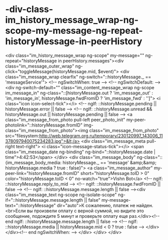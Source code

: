 # -div-class-im_history_message_wrap-ng-scope-my-message-ng-repeat-historyMessage-in-peerHistory
&lt;div class="im_history_message_wrap ng-scope" my-message="" ng-repeat="historyMessage in peerHistory.messages">&lt;div class="im_message_outer_wrap" ng-click="toggleMessage(historyMessage.mid, $event)">     &lt;div class="im_message_wrap clearfix" ng-switch="::historyMessage._ == 'messageService'">      &lt;!-- ngSwitchWhen: true -->      &lt;!-- ngSwitchDefault:  -->&lt;div ng-switch-default="" class="im_content_message_wrap ng-scope im_message_in" ng-class="::[historyMessage.out ? 'im_message_out' : 'im_message_in', historyMessage.fwdFromID ? 'im_message_fwd' : '']">       &lt;i class="icon icon-select-tick">&lt;/i>        &lt;!-- ngIf: ::historyMessage.pending || historyMessage.error || false -->        &lt;!-- ngIf: ::historyMessage.unread &amp;&amp; historyMessage.out || historyMessage.pending || false -->        &lt;a class="im_message_from_photo pull-left peer_photo_init" my-peer-photolink="::historyMessage.fromID" img-class="im_message_from_photo">&lt;img class="im_message_from_photo" src="filesystem:http://web.telegram.org.ru/temporary/230120997_143006_11378097940075234283.jpg">&lt;/a>        &lt;div class="im_message_meta pull-right text-right">         &lt;i class="icon-message-status-tick">&lt;/i>         &lt;span class="im_message_date ng-binding" ng-bind="::historyMessage.date | time">4:42:53&lt;/span>       &lt;/div>        &lt;div class="im_message_body" ng-class="::{im_message_body_media: historyMessage._ == 'message' &amp;amp;&amp;amp; historyMessage.media ? true : false}">          &lt;a class="im_message_author" my-peer-link="historyMessage.fromID" short="historyMessage.toID > 0" color="historyMessage.toID &lt; 0" no-watch="true">Vishn Bot&lt;/a>          &lt;!-- ngIf: ::historyMessage.reply_to_mid -->          &lt;!-- ngIf: ::historyMessage.fwdFromID || false -->          &lt;!-- ngIf: ::historyMessage.message.length || false -->&lt;div class="im_message_text ng-scope ng-isolate-scope" ng-if="::historyMessage.message.length || false" my-message-text="::historyMessage" dir="auto">К сожалению, платеж не найден.&lt;br>Если вы произвели оплату с верной суммой, но видите это сообщение, подождите 5 минут и проверьте оплату еще раз.&lt;/div>&lt;!-- end ngIf: ::historyMessage.message.length || false -->          &lt;!-- ngIf: ::historyMessage.media || historyMessage.mid &lt; 0 ? true : false -->         &lt;/div>      &lt;/div>&lt;!-- end ngSwitchWhen: -->   &lt;/div>  &lt;/div>  &lt;/div>
